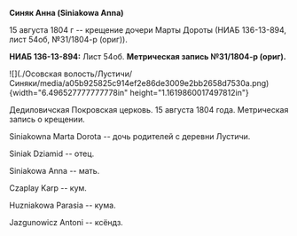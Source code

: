 **Синяк Анна (Siniakowa Anna)**

15 августа 1804 г -- крещение дочери Марты Дороты (НИАБ 136-13-894, лист
54об, №31/1804-р (ориг)).

**НИАБ 136-13-894:** Лист 54об. **Метрическая запись №31/1804-р
(ориг).**

![](./Осовская волость/Лустичи/Синяки/media/a05b925825c914ef2e86de3009e2bb2658d7530a.png){width="6.496527777777778in"
height="1.1619860017497812in"}

Дедиловичская Покровская церковь. 15 августа 1804 года. Метрическая
запись о крещении.

Siniakowna Marta Dorota -- дочь родителей с деревни Лустичи.

Siniak Dziamid -- отец.

Siniakowa Anna -- мать.

Czaplay Karp -- кум.

Huzniakowa Parasia -- кума.

Jazgunowicz Antoni -- ксёндз.
